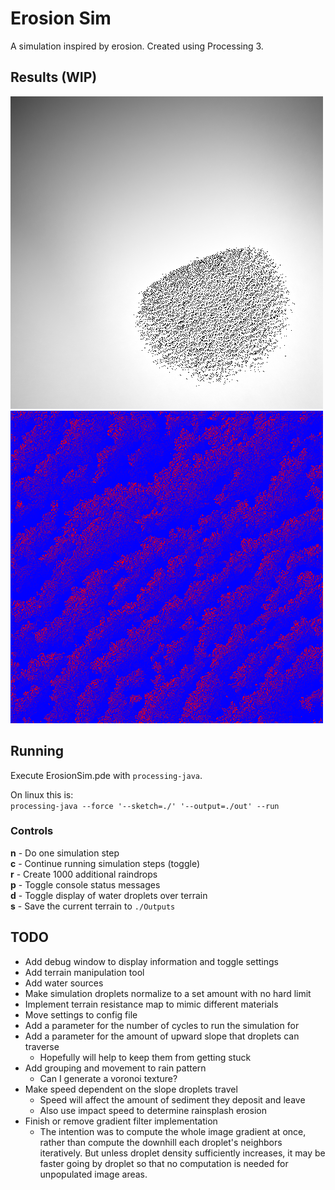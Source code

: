 # Erosion Sim

A simulation inspired by erosion. Created using Processing 3.

## Results (WIP)
![](Outputs/island.png)
![](Outputs/waves.png)

## Running
Execute ErosionSim.pde with `processing-java`.

On linux this is:   
```processing-java --force '--sketch=./' '--output=./out' --run```

### Controls
**n** - Do one simulation step  
**c** - Continue running simulation steps (toggle)  
**r** - Create 1000 additional raindrops    
**p** - Toggle console status messages  
**d** - Toggle display of water droplets over terrain   
**s** - Save the current terrain to `./Outputs`

## TODO
- Add debug window to display information and toggle settings
- Add terrain manipulation tool
- Add water sources
- Make simulation droplets normalize to a set amount with no hard limit
- Implement terrain resistance map to mimic different materials
- Move settings to config file
- Add a parameter for the number of cycles to run the simulation for
- Add a parameter for the amount of upward slope that droplets can traverse
    - Hopefully will help to keep them from getting stuck
- Add grouping and movement to rain pattern
    - Can I generate a voronoi texture?
- Make speed dependent on the slope droplets travel
    - Speed will affect the amount of sediment they deposit and leave
    - Also use impact speed to determine rainsplash erosion
- Finish or remove gradient filter implementation
    - The intention was to compute the whole image gradient at once, rather than compute the downhill each droplet's neighbors iteratively. But unless droplet density sufficiently increases, it may be faster going by droplet so that no computation is needed for unpopulated image areas.